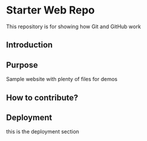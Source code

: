 
<!-- Copyright Notice -->

# Starter Web Repo

This repository is for showing how Git and GitHub work

## Introduction

## Purpose

Sample website with plenty of files for demos

## How to contribute?

## Deployment 
this is the deployment section 
